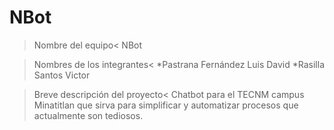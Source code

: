 # NBot
>Nombre del equipo<
NBot

>Nombres de los integrantes< 
*Pastrana Fernández Luis David
*Rasilla Santos Victor

>Breve descripción del proyecto<
Chatbot para el TECNM campus Minatitlan que sirva para simplificar y automatizar procesos que actualmente son tediosos.
